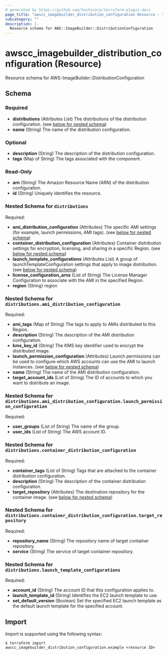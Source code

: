 ```yaml
---
# generated by https://github.com/hashicorp/terraform-plugin-docs
page_title: "awscc_imagebuilder_distribution_configuration Resource - terraform-provider-awscc"
subcategory: ""
description: |-
  Resource schema for AWS::ImageBuilder::DistributionConfiguration
---
```


# awscc_imagebuilder_distribution_configuration (Resource)

Resource schema for AWS::ImageBuilder::DistributionConfiguration



<!-- schema generated by tfplugindocs -->
## Schema

### Required

- **distributions** (Attributes List) The distributions of the distribution configuration. (see [below for nested schema](#nestedatt--distributions))
- **name** (String) The name of the distribution configuration.

### Optional

- **description** (String) The description of the distribution configuration.
- **tags** (Map of String) The tags associated with the component.

### Read-Only

- **arn** (String) The Amazon Resource Name (ARN) of the distribution configuration.
- **id** (String) Uniquely identifies the resource.

<a id="nestedatt--distributions"></a>
### Nested Schema for `distributions`

Required:

- **ami_distribution_configuration** (Attributes) The specific AMI settings (for example, launch permissions, AMI tags). (see [below for nested schema](#nestedatt--distributions--ami_distribution_configuration))
- **container_distribution_configuration** (Attributes) Container distribution settings for encryption, licensing, and sharing in a specific Region. (see [below for nested schema](#nestedatt--distributions--container_distribution_configuration))
- **launch_template_configurations** (Attributes List) A group of launchTemplateConfiguration settings that apply to image distribution. (see [below for nested schema](#nestedatt--distributions--launch_template_configurations))
- **license_configuration_arns** (List of String) The License Manager Configuration to associate with the AMI in the specified Region.
- **region** (String) region

<a id="nestedatt--distributions--ami_distribution_configuration"></a>
### Nested Schema for `distributions.ami_distribution_configuration`

Required:

- **ami_tags** (Map of String) The tags to apply to AMIs distributed to this Region.
- **description** (String) The description of the AMI distribution configuration.
- **kms_key_id** (String) The KMS key identifier used to encrypt the distributed image.
- **launch_permission_configuration** (Attributes) Launch permissions can be used to configure which AWS accounts can use the AMI to launch instances. (see [below for nested schema](#nestedatt--distributions--ami_distribution_configuration--launch_permission_configuration))
- **name** (String) The name of the AMI distribution configuration.
- **target_account_ids** (List of String) The ID of accounts to which you want to distribute an image.

<a id="nestedatt--distributions--ami_distribution_configuration--launch_permission_configuration"></a>
### Nested Schema for `distributions.ami_distribution_configuration.launch_permission_configuration`

Required:

- **user_groups** (List of String) The name of the group.
- **user_ids** (List of String) The AWS account ID.



<a id="nestedatt--distributions--container_distribution_configuration"></a>
### Nested Schema for `distributions.container_distribution_configuration`

Required:

- **container_tags** (List of String) Tags that are attached to the container distribution configuration.
- **description** (String) The description of the container distribution configuration.
- **target_repository** (Attributes) The destination repository for the container image. (see [below for nested schema](#nestedatt--distributions--container_distribution_configuration--target_repository))

<a id="nestedatt--distributions--container_distribution_configuration--target_repository"></a>
### Nested Schema for `distributions.container_distribution_configuration.target_repository`

Required:

- **repository_name** (String) The repository name of target container repository.
- **service** (String) The service of target container repository.



<a id="nestedatt--distributions--launch_template_configurations"></a>
### Nested Schema for `distributions.launch_template_configurations`

Required:

- **account_id** (String) The account ID that this configuration applies to.
- **launch_template_id** (String) Identifies the EC2 launch template to use.
- **set_default_version** (Boolean) Set the specified EC2 launch template as the default launch template for the specified account.

## Import

Import is supported using the following syntax:

```shell
$ terraform import awscc_imagebuilder_distribution_configuration.example <resource ID>
```
